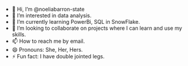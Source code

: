- 👋 Hi, I’m @noeliabarron-state
- 👀 I’m interested in data analysis.
- 🌱 I’m currently learning PowerBi, SQL in SnowFlake.
- 💞️ I’m looking to collaborate on projects where I can learn and use my skills.
- 📫 How to reach me by email.
- 😄 Pronouns: She, Her, Hers.
- ⚡ Fun fact: I have double jointed legs.

<!---
noeliabarron-state/noeliabarron-state is a ✨ special ✨ repository because its `README.md` (this file) appears on your GitHub profile.
You can click the Preview link to take a look at your changes.
--->
